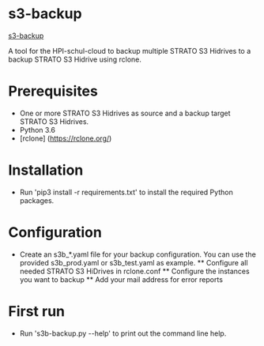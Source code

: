 # s3-backup

[s3-backup](https://github.com/hpi-schul-cloud/infra-tools/tree/master/s3-backup)

A tool for the HPI-schul-cloud to backup multiple STRATO S3 Hidrives to a backup STRATO S3 Hidrive using rclone.

# Prerequisites

* One or more STRATO S3 Hidrives as source and a backup target STRATO S3 Hidrives.
* Python 3.6
* [rclone] (https://rclone.org/)

# Installation

* Run 'pip3 install -r requirements.txt' to install the required Python packages.

# Configuration

* Create an s3b_*.yaml file for your backup configuration. You can use the provided s3b_prod.yaml or s3b_test.yaml as example.
** Configure all needed STRATO S3 HiDrives in rclone.conf
** Configure the instances you want to backup
** Add your mail address for error reports

# First run

* Run 's3b-backup.py --help' to print out the command line help.

